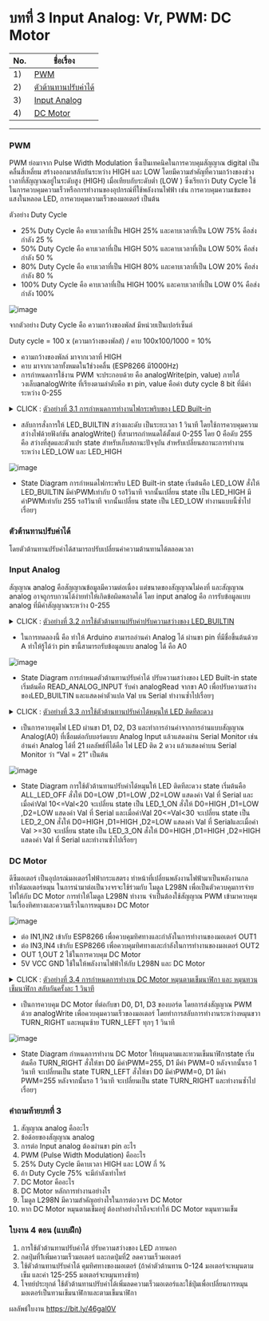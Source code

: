 # บทที่ 3 Input Analog: Vr, PWM: DC Motor



No. |ชื่อเรื่อง|
----- |----- |
1)|[PWM](https://github.com/phisic1714/IoT-Learning-Set/blob/Pea/%E0%B8%9A%E0%B8%97%E0%B8%97%E0%B8%B5%E0%B9%883/%E0%B8%9A%E0%B8%97%E0%B8%97%E0%B8%B5%E0%B9%88_3.md#pwm)|
2)|[ตัวต้านทานปรับค่าได้ ](https://github.com/phisic1714/IoT-Learning-Set/blob/Pea/%E0%B8%9A%E0%B8%97%E0%B8%97%E0%B8%B5%E0%B9%883/%E0%B8%9A%E0%B8%97%E0%B8%97%E0%B8%B5%E0%B9%88_3.md#%E0%B8%95%E0%B8%B1%E0%B8%A7%E0%B8%95%E0%B9%89%E0%B8%B2%E0%B8%99%E0%B8%97%E0%B8%B2%E0%B8%99%E0%B8%9B%E0%B8%A3%E0%B8%B1%E0%B8%9A%E0%B8%84%E0%B9%88%E0%B8%B2%E0%B9%84%E0%B8%94%E0%B9%89)|
3)|[Input Analog ](https://github.com/phisic1714/IoT-Learning-Set/blob/Pea/%E0%B8%9A%E0%B8%97%E0%B8%97%E0%B8%B5%E0%B9%883/%E0%B8%9A%E0%B8%97%E0%B8%97%E0%B8%B5%E0%B9%88_3.md#input-analog)|
4)|[DC Motor  ](https://github.com/phisic1714/IoT-Learning-Set/blob/Pea/%E0%B8%9A%E0%B8%97%E0%B8%97%E0%B8%B5%E0%B9%883/%E0%B8%9A%E0%B8%97%E0%B8%97%E0%B8%B5%E0%B9%88_3.md#dc-motor)|


---

### PWM  

PWM ย่อมาจาก Pulse Width Modulation ซึ่งเป็นเทคนิคในการควบคุมสัญญาณ digital เป็นคลื่นสี่เหลี่ยม สร้างออกมาสลับกันระหว่าง HIGH และ LOW  โดยมีความสำคัญที่ความกว้างของช่วงเวลาที่สัญญาณอยู่ในระดับสูง (HIGH) เมื่อเทียบกับระดับต่ำ (LOW ) ซึ่งเรียกว่า Duty Cycle 
ใช้ในการควบคุมความเร็วหรือการทำงานของอุปกรณ์ที่ใช้พลังงานไฟฟ้า เช่น การควบคุมความเข้มของแสงในหลอด LED, การควบคุมความเร็วของมอเตอร์ เป็นต้น

ตัวอย่าง Duty Cycle

- 25% Duty Cycle คือ คาบเวลาที่เป็น HIGH 25% และคาบเวลาที่เป็น LOW 75% คือส่งกำลัง 25 % 
- 50% Duty Cycle คือ คาบเวลาที่เป็น HIGH 50% และคาบเวลาที่เป็น LOW 50% คือส่งกำลัง 50 %
-	80% Duty Cycle คือ คาบเวลาที่เป็น HIGH 80% และคาบเวลาที่เป็น LOW 20% คือส่งกำลัง 80 %
-	100% Duty Cycle คือ คาบเวลาที่เป็น HIGH 100% และคาบเวลาที่เป็น LOW 0% คือส่งกำลัง 100%

![image](image/PWM.png)

จากตัวอย่าง Duty  Cycle คือ ความกว้างของพัลส์ มีหน่วยเป็นเปอร์เซ็นต์

Duty cycle = 100 x (ความกว้างของพัลส์) / คาบ
100x100/1000 = 10% 

- ความกว้างของพัลล์ มาจากเวลาที่ HIGH 
- คาบ มาจากเวลาทั้งหมดใน1ช่วงคลื่น (ESP8266 มี1000Hz) 
- การกำหนดการใช้งาน PWM จะประกอบด้วย คือ analogWrite(pin, value) ภายใต้วงเล็บanalogWrite ที่เรียงตามลำดับคือ ขา pin, value คือค่า duty cycle 8 bit ที่มีค่าระหว่าง 0-255


<details><summary>CLICK : <ins>ตัวอย่างที่ 3.1 การกำหนดการทำงานไฟกระพริบของ LED Built-in</ins></summary>
<p>

```
#include <Arduino.h> 
const int LED_LOW=0; 
const int LED_HIGH=1; 
int state;
void setup() {
  state = LED_LOW;
  pinMode(LED_BUILTIN, OUTPUT); 
}
void loop() {
    if(state==LED_LOW){ 
        analogWrite(LED_BUILTIN, 0);   
        delay(1000);    
        state = LED_HIGH   
    }  
    else if(state==LED_HIGH){    
        analogWrite(LED_BUILTIN, 255);    
        delay(1000);   
        state = LED_LOW;  
    } 
}
```
<p>
</details>

* สลับการสั่งการให้ LED_BUILTIN สว่างและดับ เป็นระยะเวลา 1 วินาที โดยใช้การควบคุมความสว่างไฟด้วยฟังก์ชัน analogWrite() ที่สามารถกำหนดได้ตั้งแต่ 0-255 โดย 0 คือดับ 255 คือ สว่างที่สุดและตัวแปร state สำหรับเก็บสถานะปัจจุบัน สำหรับเปลี่ยนสถานะการทำงานระหว่าง LED_LOW และ LED_HIGH

![image](image/Screenshot2023-10-02230910.png)

* State Diagram การกำหนดไฟกระพริบ LED Built-in state เริ่มต้นคือ LED_LOW สั่งให้ LED_BUILTIN มีค่าPWMเท่ากับ 0 รอ1วินาที จากนั้นเปลี่ยน state เป็น LED_HIGH มีค่าPWMเท่ากับ 255 รอ1วินาที จากนั้นเปลี่ยน state เป็น LED_LOW ทำงานแบบนี้ซ้ำไปเรื่อยๆ
### ตัวต้านทานปรับค่าได้ 

โดยตัวต้านทานปรับค่าได้สามารถปรับเปลี่ยนค่าความต้านทานได้ตลอดเวลา

### Input Analog  

สัญญาณ analog คือสัญญาณข้อมูลมีความต่อเนื่อง แต่ขนาดของสัญญาณไม่คงที่ และสัญญาณ analog อาจถูกรบกวนได้ง่ายทำให้เกิดข้อผิดพลาดได้ โดย input analog คือ การรับข้อมูลแบบ analog ที่มีค่าสัญญาณระหว่าง 0-255



<details><summary>CLICK : <ins>ตัวอย่างที่ 3.2 การใช้ตัวต้านทานปรับค่าปรับความสว่างของ LED_BUILTIN	</ins></summary>
<p>

```
#include <Arduino.h>
const int READ_ANALOG_INPUT = 0;
int state;
void setup()
{
  state = 0;
  Serial.begin(115200);
  pinMode(LED_BUILTIN, OUTPUT);
}
void loop()
{
  switch (state)
  {
  case READ_ANALOG_INPUT:
¬    int Val = analogRead(A0);
    analogWrite(LED_BUILTIN, Val);
    Serial.print("Val = ");
    Serial.println(Val);
    state = READ_ANALOG_INPUT;
    Serial.println(Val);
  break;
  }
}
```
<p>
</details>

* ในการทดลองนี้ คือ ทำให้ Arduino สามารถอ่านค่า Analog ได้ ผ่านขา pin ที่มีชื่อขึ้นต้นด้วย A ทำให้รู้ได้ว่า pin ขานี้สามารถรับข้อมูลแบบ analog ได้ คือ  A0

![image](image/Screenshot2023-10-02231346.png)

* State Diagram การกำหนดตัวต้านทานปรับค่าได้ ปรับความสว่างของ LED Built-in state เริ่มต้นคือ READ_ANALOG_INPUT รับค่า analogRead จากขา A0 เพื่อปรับความสว่างของLED_BUILTIN และแสดงค่าตัวแปล Val บน Serial ทำงานซ้ำไปเรื่อยๆ

<details><summary>CLICK : <ins>ตัวอย่างที่ 3.3 การใช้ตัวต้านทานปรับค่าได้หมุนให้ LED ติดทีละดวง	</ins></summary>
<p>

```
#include <Arduino.h>
const int ALL_LED_OFF = 0;
const int LED_1_ON = 1;
const int LED_2_ON = 2;
const int LED_3_ON = 3;
int state;
void setup()
{
    state = 0;
    Serial.begin(115200);
    pinMode(D0, OUTPUT);
    pinMode(D1, OUTPUT);
    pinMode(D2, OUTPUT);
}
void loop()
{   
    switch (state)
    {
    case ALL_LED_OFF:
        digitalWrite(D0, LOW);
        digitalWrite(D1, LOW);
        digitalWrite(D2, LOW);
        state = map(analogRead(A0), 0, 1023, 0, 10);
        Serial.print("Val Map = ");
        Serial.println(state);
        break;
    case LED_1_ON:
        digitalWrite(D0, HIGH);
        digitalWrite(D1, LOW);
        digitalWrite(D2, LOW);
        state = map(analogRead(A0), 0, 1023, 0, 10);
        Serial.print("Val Map = ");
        Serial.println(state);
        break;
    case LED_2_ON:
        digitalWrite(D0, HIGH);
        digitalWrite(D1, HIGH);
        digitalWrite(D2, LOW);
        state = map(analogRead(A0), 0, 1023, 0, 10);
        Serial.print("Val Map = ");
        Serial.println(state);
        break;
    case LED_3_ON:
        digitalWrite(D0, HIGH);
        digitalWrite(D1, HIGH);
        digitalWrite(D2, HIGH); 
        state = map(analogRead(A0), 0, 1023, 0, 10);
        Serial.print("Val Map = ");
        Serial.println(state);
        break;   
    }
}
```
<p>
</details>

* เป็นการควบคุมไฟ LED ผ่านขา D1, D2, D3 และทำการอ่านค่าจากการอ่านแบบสัญญาณ Analog(A0) ที่เชื่อมต่อกับบอร์ดแบบ Analog Input แล้วแสดงผ่าน Serial Monitor เช่น อ่านค่า Analog ได้ที่ 21 ผลลัพธ์ที่ได้คือ ไฟ LED ติด 2 ดวง แล้วแสดงค่าบน Serial Monitor ว่า “Val = 21” เป็นต้น

![image](image/Screenshot2023-10-02231819.png)

* State Diagram การใช้ตัวต้านทานปรับค่าได้หมุนให้ LED ติดทีละดวง state เริ่มต้นคือ ALL_LED_OFF สั่งให้ D0=LOW ,D1=LOW ,D2=LOW แสดงค่า Val ที่ Serial และเมื่อค่าVal 10<=Val<20 จะเปลี่ยน state เป็น LED_1_ON สั่งให้ D0=HIGH ,D1=LOW ,D2=LOW แสดงค่า Val ที่ Serial และเมื่อค่าVal 20<=Val<30 จะเปลี่ยน state เป็น LED_2_ON สั่งให้ D0=HIGH ,D1=HIGH ,D2=LOW แสดงค่า Val ที่ Serialและเมื่อค่า Val >=30 จะเปลี่ยน state เป็น LED_3_ON สั่งให้ D0=HIGH ,D1=HIGH ,D2=HIGH แสดงค่า Val ที่ Serial และทำงานซ้ำไปเรื่อยๆ

### DC Motor 

ดีซีมอเตอร์ เป็นอุปกรณ์มอเตอร์ไฟฟ้ากระแสตรง ทำหน้าที่เปลี่ยนพลังงานไฟฟ้ามาเป็นพลังงานกล ทำให้มอเตอร์หมุน ในการนำมาต่อเป็นวงจรจะใช้ร่วมกับ โมดูล L298N เพื่อเป็นตัวควบคุมการจ่ายไฟให้กับ DC Motor
การทำให้โมดูล L298N ทำงาน จำเป็นต้องใช้สัญญาณ PWM เข้ามาควบคุมในเรื่องทิศทางและความเร็วในการหมุนของ DC Motor

![image](image/dcmotor.png)

* ต่อ IN1,IN2 เข้ากับ ESP8266 เพื่อควบคุมทิศทางและกำลังในการทำงานของมอเตอร์ OUT1
*	ต่อ IN3,IN4 เข้ากับ ESP8266 เพื่อควบคุมทิศทางและกำลังในการทำงานของมอเตอร์ OUT2
*	OUT 1,OUT 2 ใช้ในการควบคุม DC Motor 
*	5V VCC GND ใช้ในให้พลังงานไฟฟ้าให้กับ L298N และ DC Motor

<details><summary>CLICK : <ins>ตัวอย่างที่ 3.4 การกำหนดการทำงาน DC Motor หมุนตามเข็มนาฬิกา และ หมุนทวนเข็มนาฬิกา สลับกันครั้งละ 1 วินาที </ins></summary>
<p>

```
#include <Arduino.h>
const int TURN_RIGHT= 0;
const int TURN_LEFT = 1;
int state;
void setup()
{
    state = TURN_RIGHT;
    pinMode(D0, OUTPUT);
    pinMode(D1, OUTPUT);
}
void loop()
{
    if (state == TURN_RIGHT)
    {
        analogWrite(D0, 255);
        analogWrite(D1, 0);
        delay(1000);
        state = TURN_LEFT;
    }
    else if (state == TURN_LEFT)
    {
        analogWrite(D0, 0);
        analogWrite(D1, 255);
        delay(1000);
        state = TURN_RIGHT;
    }
}
```
<p>
</details>

* เป็นการควบคุม DC Motor ที่ต่อกับขา D0, D1, D3 ของบอร์ด โดยการส่งสัญญาณ PWM ด้วย analogWrite เพื่อควบคุมความเร็วของมอเตอร์ โดยทำการสลับการทำงานระหว่างหมุนขวา TURN_RIGHT และหมุนซ้าย TURN_LEFT ทุกๆ 1 วินาที 

![image](image/Screenshot2023-10-02231957.png)

* State Diagram กำหนดการทำงาน DC Motor ให้หมุนตามและทวนเข็มนาฬิกาstate เริ่มต้นคือ TURN_RIGHT สั่งให้ขา D0 มีค่าPWM=255, D1 มีค่า PWM=0 หลังจากนั้นรอ 1 วินาที จะเปลี่ยนเป็น state TURN_LEFT สั่งให้ขา D0 มีค่าPWM=0, D1 มีค่า PWM=255 หลังจากนั้นรอ 1 วินาที จะเปลี่ยนเป็น state TURN_RIGHT และทำงานซ้ำไปเรื่อยๆ

### คำถามท้ายบทที่ 3
1.	สัญญาณ analog คืออะไร
2.	ข้อด้อยของสัญญาณ analog
3.	การต่อ Input analog ต้องผ่านขา pin อะไร 
4.	PWM (Pulse Width Modulation) คืออะไร
5.	25% Duty Cycle มีคาบเวลา HIGH และ LOW กี่ %
6.	ถ้า Duty Cycle 75% จะมีกำลังเท่าไหร่
7.	DC Motor คืออะไร
8.	DC Motor หลักการทำงานอย่างไร
9.	โมดูล L298N มีความสำคัญอย่างไรในการต่อวงจร DC Motor
10.	หาก DC Motor หมุนตามเข็มอยู่ ต้องทำอย่างไรถึงจะทำให้ DC Motor หมุนทวนเข็ม

### ใบงาน 4 ตอน (แบบฝึก) 
1.	การใช้ตัวต้านทานปรับค่าได้ ปรับความสว่างของ LED ภายนอก
2.	กดปุ่มที่1เพิ่มความเร็วมอเตอร์ และกดปุ่มที่2 ลดความเร็วมอเตอร์
3.	ใช้ตัวต้านทานปรับค่าได้ คุมทิศทางของมอเตอร์ (ถ้าค่าตัวต้านทาน 0-124 มอเตอร์จะหมุนตามเข็ม และค่า 125-255 มอเตอร์จะหมุนทางซ้าย)
4.	โจทย์ประยุกต์ ใช้ตัวต้านทานปรับค่าได้เพิ่มลดความเร็วมอเตอร์และใช้ปุ่มเพื่อเปลี่ยนการหมุนมอเตอร์เป็นทวนเข็มนาฬิกาและตามเข็มนาฬิกา
 

ผลลัพธ์ใบงาน https://bit.ly/46gal0V 